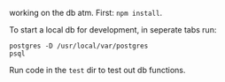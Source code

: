 working on the db atm.
First: `npm install`.

To start a local db for development, in seperate tabs run:
```
postgres -D /usr/local/var/postgres
psql
```

Run code in the `test` dir to test out db functions.
